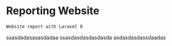 # Reporting Website
```
Website report with Laravel 8
```
ssasdadasasasdadaa
ssasdasdasdasdasda
asdasdasdassdaadas

